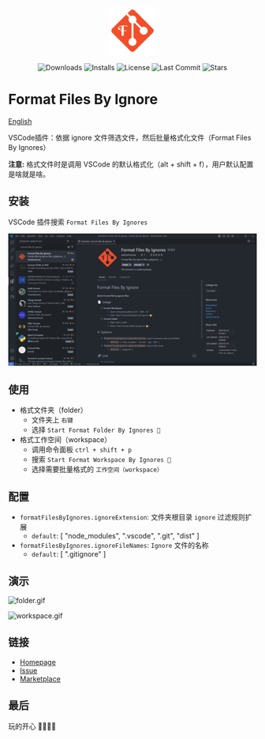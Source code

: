 <div align="center">
  <img src="./icon.png" style="width:7em" />
  <p>
      <img alt="Downloads" src="https://img.shields.io/visual-studio-marketplace/d/xiaohuohumax.format-files-by-ignores">
      <img alt="Installs" src="https://img.shields.io/visual-studio-marketplace/i/xiaohuohumax.format-files-by-ignores">
    <img alt="License" src="https://img.shields.io/github/license/xiaohuohumax/format-files-by-ignores.svg"/>
    <img alt="Last Commit" src="https://img.shields.io/github/last-commit/xiaohuohumax/format-files-by-ignores.svg"/>
    <img alt="Stars" src="https://img.shields.io/github/stars/xiaohuohumax/format-files-by-ignores.svg"/>
  </p>
</div>

# Format Files By Ignore

[English](./README.md)

VSCode插件：依据 ignore 文件筛选文件，然后批量格式化文件（Format Files By Ignores）

**注意:** 格式文件时是调用 VSCode 的默认格式化（alt + shift + f），用户默认配置是啥就是啥。

## 安装

VSCode 插件搜索 `Format Files By Ignores`

![ext.png](./images/ext.png)

## 使用

+ 格式文件夹（folder）
    + 文件夹上 `右键`
    + 选择 `Start Format Folder By Ignores 📂`
+ 格式工作空间（workspace）
    + 调用命令面板 `ctrl + shift + p`
    + 搜索 `Start Format Workspace By Ignores 📂`
    + 选择需要批量格式的 `工作空间（workspace）`

## 配置

- `formatFilesByIgnores.ignoreExtension`: 文件夹根目录 `ignore` 过滤规则扩展
  - `default`: [ "node_modules", ".vscode", ".git", "dist" ]
- `formatFilesByIgnores.ignoreFileNames`: `Ignore` 文件的名称
  - `default`: [ ".gitignore" ]
  
## 演示

![folder.gif](./images/folder.gif)

![workspace.gif](./images/workspace.gif)

## 链接

- [Homepage](https://github.com/xiaohuohumax/format-files-by-ignores#readme)
- [Issue](https://github.com/xiaohuohumax/format-files-by-ignores/issues)
- [Marketplace](https://marketplace.visualstudio.com/items?itemName=xiaohuohumax.format-files-by-ignores)

## 最后

玩的开心 🎉🎉🎉🎉

